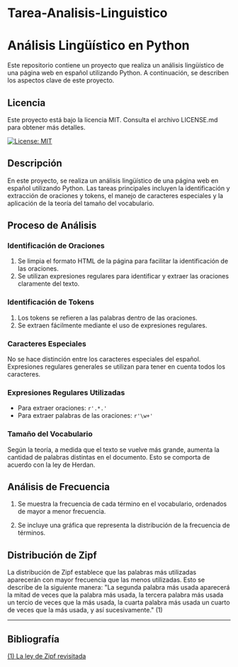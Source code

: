 # Tarea-Analisis-Linguistico

# Análisis Lingüístico en Python

Este repositorio contiene un proyecto que realiza un análisis lingüístico de una página web en español utilizando Python. A continuación, se describen los aspectos clave de este proyecto.

## Licencia

Este proyecto está bajo la licencia MIT. Consulta el archivo LICENSE.md para obtener más detalles.

[![License: MIT](https://img.shields.io/badge/License-MIT-yellow.svg)](./LICENSE)


## Descripción

En este proyecto, se realiza un análisis lingüístico de una página web en español utilizando Python. Las tareas principales incluyen la identificación y extracción de oraciones y tokens, el manejo de caracteres especiales y la aplicación de la teoría del tamaño del vocabulario.

## Proceso de Análisis

### Identificación de Oraciones

1. Se limpia el formato HTML de la página para facilitar la identificación de las oraciones.
2. Se utilizan expresiones regulares para identificar y extraer las oraciones claramente del texto.

### Identificación de Tokens

1. Los tokens se refieren a las palabras dentro de las oraciones.
2. Se extraen fácilmente mediante el uso de expresiones regulares.

### Caracteres Especiales

No se hace distinción entre los caracteres especiales del español.
Expresiones regulares generales se utilizan para tener en cuenta todos los caracteres.

### Expresiones Regulares Utilizadas

- Para extraer oraciones: `r'.*.'`
- Para extraer palabras de las oraciones: `r'\w+'`

### Tamaño del Vocabulario

Según la teoría, a medida que el texto se vuelve más grande, aumenta la cantidad de palabras distintas en el documento. Esto se comporta de acuerdo con la ley de Herdan.

## Análisis de Frecuencia

1. Se muestra la frecuencia de cada término en el vocabulario, ordenados de mayor a menor frecuencia.

2. Se incluye una gráfica que representa la distribución de la frecuencia de términos.

## Distribución de Zipf

La distribución de Zipf establece que las palabras más utilizadas aparecerán con mayor frecuencia que las menos utilizadas. Esto se describe de la siguiente manera: "La segunda palabra más usada aparecerá la mitad de veces que la palabra más usada, la tercera palabra más usada un tercio de veces que la más usada, la cuarta palabra más usada un cuarto de veces que la más usada, y así sucesivamente." (1)



---
## Bibliografía

[(1) La ley de Zipf revisitada](https://www.madrimasd.org/blogs/matematicas/2019/03/10/146325#:~:text=La%20ley%2C%20de%20manera%20simple,m%C3%A1s%20usada%2C%20y%20as%C3%AD%20sucesivamente.)